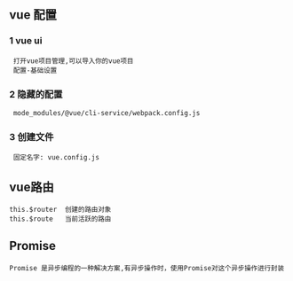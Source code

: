 ## vue 配置
### 1 vue ui
```
 打开vue项目管理,可以导入你的vue项目
 配置-基础设置
```
### 2 隐藏的配置
```
 mode_modules/@vue/cli-service/webpack.config.js
```

### 3 创建文件
```
 固定名字: vue.config.js
```
## vue路由
```
this.$router  创建的路由对象
this.$route   当前活跃的路由
``` 
## Promise
```
Promise 是异步编程的一种解决方案,有异步操作时，使用Promise对这个异步操作进行封装

```
